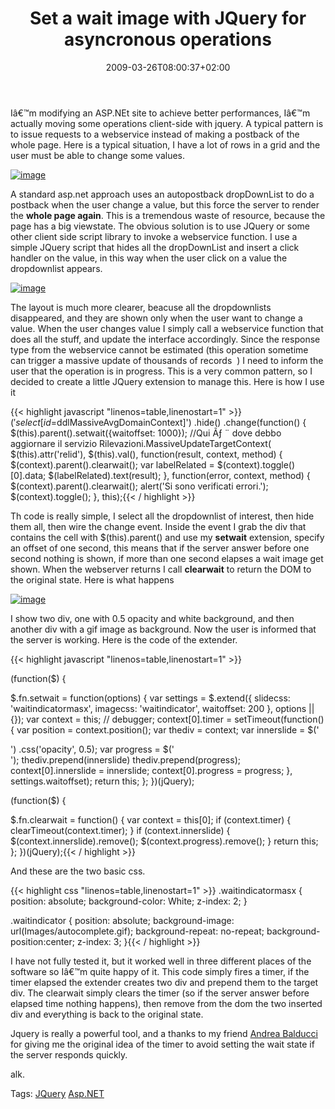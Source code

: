 ﻿---
title: "Set a wait image with JQuery for asyncronous operations"
description: ""
date: 2009-03-26T08:00:37+02:00
draft: false
tags: [ASPNET]
categories: [ASPNET]
---
Iâ€™m modifying an ASP.NEt site to achieve better performances, Iâ€™m actually moving some operations client-side with jquery. A typical pattern is to issue requests to a webservice instead of making a postback of the whole page. Here is a typical situation, I have a lot of rows in a grid and the user must be able to change some values.

[![image](http://www.codewrecks.com/blog/wp-content/uploads/2009/03/image-thumb4.png "image")](http://www.codewrecks.com/blog/wp-content/uploads/2009/03/image4.png)

A standard asp.net approach uses an autopostback dropDownList to do a postback when the user change a value, but this force the server to render the  **whole page again**. This is a tremendous waste of resource, because the page has a big viewstate. The obvious solution is to use JQuery or some other client side script library to invoke a webservice function. I use a simple JQuery script that hides all the dropDownList and insert a click handler on the value, in this way when the user click on a value the dropdownlist appears.

[![image](http://www.codewrecks.com/blog/wp-content/uploads/2009/03/image-thumb5.png "image")](http://www.codewrecks.com/blog/wp-content/uploads/2009/03/image5.png)

The layout is much more clearer, beacuse all the dropdownlists disappeared, and they are shown only when the user want to change a value. When the user changes value I simply call a webservice function that does all the stuff, and update the interface accordingly. Since the response type from the webservice cannot be estimated (this operation sometime can trigger a massive update of thousands of records  ) I need to inform the user that the operation is in progress. This is a very common pattern, so I decided to create a little JQuery extension to manage this. Here is how I use it

{{< highlight javascript "linenos=table,linenostart=1" >}}
$('select[id$=ddlMassiveAvgDomainContext]')
  .hide()
  .change(function() {
      $(this).parent().setwait({waitoffset: 1000});
      //Qui Ãƒ ¨ dove debbo aggiornare il servizio
      Rilevazioni.MassiveUpdateTargetContext(
      $(this).attr('relid'),
      $(this).val(),
       function(result, context, method) {
          $(context).parent().clearwait();
          var labelRelated = $(context).toggle()[0].data;
          $(labelRelated).text(result);
       },
      function(error, context, method) {
         $(context).parent().clearwait();
         alert('Si sono verificati errori.');
         $(context).toggle();
      },
      this);{{< / highlight >}}

<!-- Code inserted with Steve Dunn's Windows Live Writer Code Formatter Plugin.  http://dunnhq.com -->

Th code is really simple, I select all the dropdownlist of interest, then hide them all, then wire the change event. Inside the event I grab the div that contains the cell with $(this).parent() and use my  **setwait** extension, specify an offset of one second, this means that if the server answer before one second nothing is shown, if more than one second elapses a wait image get shown. When the webserver returns I call  **clearwait** to return the DOM to the original state. Here is what happens

[![image](http://www.codewrecks.com/blog/wp-content/uploads/2009/03/image-thumb6.png "image")](http://www.codewrecks.com/blog/wp-content/uploads/2009/03/image6.png)

I show two div, one with 0.5 opacity and white background, and then another div with a gif image as background. Now the user is informed that the server is working. Here is the code of the extender.

{{< highlight javascript "linenos=table,linenostart=1" >}}

(function($) {

   $.fn.setwait = function(options) {
      var settings = $.extend({
         slidecss: 'waitindicatormasx',
         imagecss: 'waitindicator',
         waitoffset: 200
      }, options || {});
      var context = this;
//      debugger;
      context[0].timer = setTimeout(function() {
         var position = context.position();
         var thediv = context;
         var innerslide = $('<div style="width:' + thediv.width() + 'px; height:' + thediv.height() + 'px" class="' + settings.slidecss + '" />')
           .css('opacity', 0.5);
         var progress = $('<div style="width:' + thediv.width() + 'px; height:' + thediv.height() + 'px" class="' + settings.imagecss + '"/>');
         thediv.prepend(innerslide)
         thediv.prepend(progress);
         context[0].innerslide = innerslide;
         context[0].progress = progress;
      }, settings.waitoffset);
      return this;
   };
})(jQuery);

(function($) {

   $.fn.clearwait = function() {
      var context = this[0];
      if (context.timer) {
         clearTimeout(context.timer);
      }
      if (context.innerslide) {
         $(context.innerslide).remove();
         $(context.progress).remove();
      }
      return this;
   };
})(jQuery);{{< / highlight >}}

<!-- Code inserted with Steve Dunn's Windows Live Writer Code Formatter Plugin.  http://dunnhq.com -->

And these are the two basic css.

{{< highlight css "linenos=table,linenostart=1" >}}
.waitindicatormasx 
{
   position: absolute;
   background-color: White;
   z-index: 2;
}

.waitindicator 
{
   position: absolute;
   background-image: url(Images/autocomplete.gif);
   background-repeat: no-repeat;
   background-position:center;
   z-index: 3;
}{{< / highlight >}}

<!-- Code inserted with Steve Dunn's Windows Live Writer Code Formatter Plugin.  http://dunnhq.com -->

I have not fully tested it, but it worked well in three different places of the software so Iâ€™m quite happy of it. This code simply fires a timer, if the timer elapsed the extender creates two div and prepend them to the target div. The clearwait simply clears the timer (so if the server answer before elapsed time nothing happens), then remove from the dom the two inserted div and everything is back to the original state.

Jquery is really a powerful tool, and a thanks to my friend [Andrea Balducci](http://dotnetmarche.org/blogs/andreabalducci/) for giving me the original idea of the timer to avoid setting the wait state if the server responds quickly.

alk.

Tags: [JQuery](http://technorati.com/tag/JQuery) [Asp.NET](http://technorati.com/tag/Asp.NET)
